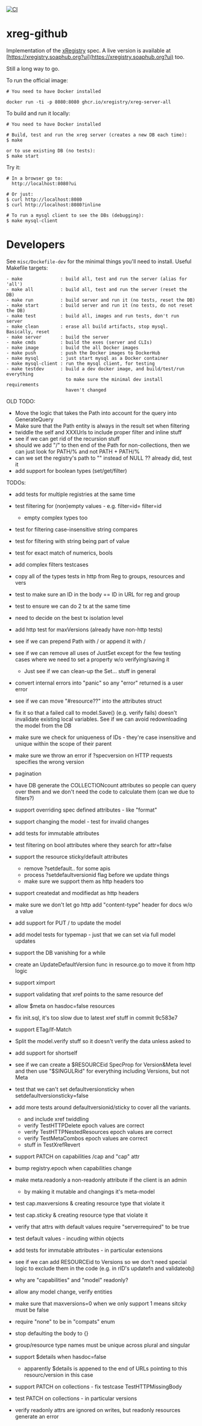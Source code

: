 [![CI](https://github.com/xregistry/server/actions/workflows/ci.yaml/badge.svg)](https://github.com/xregistry/server/actions/workflows/ci.yaml)

# xreg-github

Implementation of the [xRegistry](https://xregistry.io) spec.
A live version is available at
[https://xregistry.soaphub.org?ui](https://xregistry.soaphub.org?ui) too.

Still a long way to go.

To run the official image:
```
# You need to have Docker installed

docker run -ti -p 8080:8080 ghcr.io/xregistry/xreg-server-all
```

To build and run it locally:
```
# You need to have Docker installed

# Build, test and run the xreg server (creates a new DB each time):
$ make

or to use existing DB (no tests):
$ make start
```

Try it:
```
# In a browser go to:
  http://localhost:8080?ui

# Or just:
$ curl http://localhost:8080
$ curl http://localhost:8080?inline

# To run a mysql client to see the DBs (debugging):
$ make mysql-client
```

# Developers

See `misc/Dockefile-dev` for the minimal things you'll need to install.
Useful Makefile targets:
```
- make              : build all, test and run the server (alias for 'all')
- make all          : build all, test and run the server (reset the DB)
- make run          : build server and run it (no tests, reset the DB)
- make start        : build server and run it (no tests, do not reset the DB)
- make test         : build all, images and run tests, don't run server
- make clean        : erase all build artifacts, stop mysql. Basically, reset
- make server       : build the server
- make cmds         : build the exes (server and CLIs)
- make image        : build the all Docker images
- make push         : push the Docker images to DockerHub
- make mysql        : just start mysql as a Docker container
- make mysql-client : run the mysql client, for testing
- make testdev      : build a dev docker image, and build/test/run everything
                      to make sure the minimal dev install requirements
                      haven't changed
```

OLD TODO:
- Move the logic that takes the Path into account for the query into
  GenerateQuery
- Make sure that the Path entity is always in the result set when filtering
- twiddle the self and XXXUrls to include proper filter and inline stuff
- see if we can get rid of the recursion stuff
- should we add "/" to then end of the Path for non-collections, then
  we can just look for PATH/%  and not PATH + PATH/%
- can we set the registry's path to "" instead of NULL ?? already did, test it
- add support for boolean types (set/get/filter)

TODOs:
- add tests for multiple registries at the same time
- test filtering for (non)empty values - e.g. filter=id=  filter=id
  - empty complex types too
- test for filtering case-insensitive string compares
- test for filtering with string being part of value
- test for exact match of numerics, bools
- add complex filters testcases
- copy all of the types tests in http from Reg to groups, resources and vers
- test to make sure an ID in the body == ID in URL for reg and group
- test to ensure we can do 2 tx at the same time
- need to decide on the best tx isolation level
- add http test for maxVersions (already have non-http tests)

- see if we can prepend Path with / or append it with /
- see if we can remove all uses of JustSet except for the few testing cases
  where we need to set a property w/o verifying/saving it
  - Just see if we can clean-up the Set... stuff in general
- convert internal errors into "panic" so any "error" returned is a user error
- see if we can move "#resource??" into the attributes struct
- fix it so that a failed call to model.Save() (e.g. verify fails) doesn't
  invalidate existing local variables. See if we can avoid redownloading the
  model from the DB
- make sure we check for uniqueness of IDs - they're case insensitive and
  unique within the scope of their parent
- make sure we throw an error if ?specversion on HTTP requests specifies the
  wrong version

- pagination
- have DB generate the COLLECTIONcount attributes so people can query over
  them and we don't need the code to calculate them (can we due to filters?)
- support overriding spec defined attributes - like "format"
- support changing the model - test for invalid changes
- add tests for immutable attributes
- test filtering on bool attributes where they search for attr=false
- support the resource sticky/default attributes
  - remove ?setdefault.. for some apis
  - process ?setdefaultversionid flag before we update things
  - make sure we support them as http headers too
- support createdat and modifiedat as http headers
- make sure we don't let go http add "content-type" header for docs w/o a value
- add support for PUT / to update the model
- add model tests for typemap - just that we can set via full model updates
- support the DB vanishing for a while
- create an UpdateDefaultVersion func in resource.go to move it from http logic
- support ximport
- support validating that xref points to the same resource def
- allow $meta on hasdoc=false resources
- fix init.sql, it's too slow due to latest xref stuff in commit 9c583e7
- support ETag/If-Match
- Split the model.verify stuff so it doesn't verify the data unless asked to
- add support for shortself
- see if we can create a $RESOURCEid SpecProp for Version&Meta level and then
  use "$SINGULRid" for everything including Versions, but not Meta
- test that we can't set defaultversionsticky when setdefaultversionsticky=false
- add more tests around defaultversionid/sticky to cover all the variants.
  - and include xref twiddling
  - verify TestHTTPDelete epoch values are correct
  - verify TestHTTPNestedResources epoch values are correct
  - verify TestMetaCombos epoch values are correct
  - stuff in TestXrefRevert
- support PATCH on capabilities /cap and "cap" attr
- bump registry.epoch when capabilities change
- make meta.readonly a non-readonly attribute if the client is an admin
  - by making it mutable and changings it's meta-model
- test cap.maxversions & creating resource type that violate it
- test cap.sticky & creating resource type that violate it
- verify that attrs with default values require "serverrequired" to be true
- test default values - incuding within objects
- add tests for immutable attributes - in particular extensions
- see if we can add RESOURCEid to Versions so we don't need special logic
  to exclude them in the code (e.g. in rID's updatefn and validateobj)
- why are "capabilities" and "model" readonly?
- allow any model change, verify entities
- make sure that maxversions=0 when we only support 1 means sitcky must be false
- require "none" to be in "compats" enum
- stop defaulting the body to {}
- group/resource type names must be unique across plural and singular
- support $details when hasdoc=false
  - apparently $details is appened to the end of URLs pointing to this resourc/version in this case
- support PATCH on collections - fix testcase TestHTTPMissingBody
- test PATCH on collections - in particular versions
- verify readonly attrs are ignored on writes, but readonly resources generate an error
